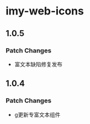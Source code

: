 # imy-web-icons

## 1.0.5

### Patch Changes

- 富文本缺陷修复发布

## 1.0.4

### Patch Changes

- g更新专富文本组件
